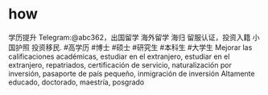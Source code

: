# how
学历提升 Telegram:@abc362，出国留学 海外留学 海归 留服认证，投资入籍 小国护照 投资移民. #高学历 #博士 #硕士 #研究生 #本科生 #大学生  Mejorar las calificaciones académicas, estudiar en el extranjero, estudiar en el extranjero, repatriados, certificación de servicio, naturalización por inversión, pasaporte de país pequeño, inmigración de inversión Altamente educado, doctorado, maestría, posgrado
